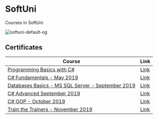# SoftUni
Courses in SoftUni

![softuni-default-og](https://softuni.bg/Files/Images/SoftUni-Wallpaper-1440-900.png)

**<h2>Certificates</h2>**

|**Course**|**Link**| 
|---|---|
|<a href="https://softuni.bg/trainings/2073/programming-basics-with-csharp-september-2018" > Programming Basics with C# </a>   | <a href="https://softuni.bg/certificates/details/59017/2085b1a5"> Link</a> |
<a href="https://softuni.bg/trainings/2363/csharp-fundamentals-may-2019" > C# Fundamentals - May 2019  </a>   | <a href="https://softuni.bg/certificates/details/69271/05d3f3ed"> Link</a> |
<a href="https://softuni.bg/trainings/2495/databases-basics-ms-sql-server-september-2019" > Databases Basics - MS SQL Server - September 2019  </a>   | <a href="https://softuni.bg/certificates/details/71310/e5206377"> Link</a> |
<a href="https://softuni.bg/trainings/2444/csharp-advanced-september-2019" > C# Advanced September 2019  </a>   | <a href="https://softuni.bg/certificates/details/72170/bb403890"> Link</a> |
<a href="https://softuni.bg/trainings/2453/csharp-oop-october-2019" > C# OOP - October 2019  </a>   | <a href="https://softuni.bg/certificates/details/75329/0e8b5e99"> Link</a> |
<a href="https://softuni.bg/trainings/2615/train-the-trainers-november-2019" > Train the Trainers - November 2019  </a>   | <a href="https://softuni.bg/certificates/details/72758/fc0acea4"> Link</a> |
